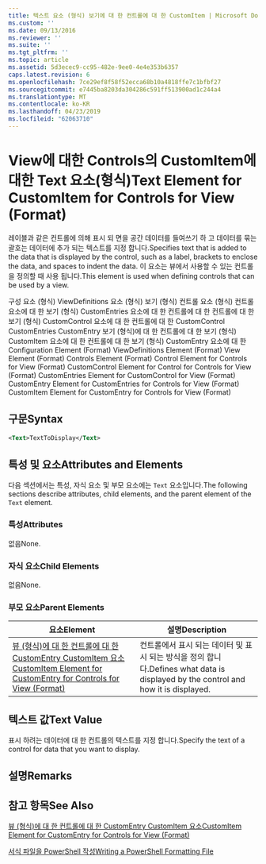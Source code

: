 ```yaml
---
title: 텍스트 요소 (형식) 보기에 대 한 컨트롤에 대 한 CustomItem | Microsoft Docs
ms.custom: ''
ms.date: 09/13/2016
ms.reviewer: ''
ms.suite: ''
ms.tgt_pltfrm: ''
ms.topic: article
ms.assetid: 5d3ecec9-cc95-482e-9ee0-4e4e353b6357
caps.latest.revision: 6
ms.openlocfilehash: 7ce29ef8f58f52ecca68b10a4818ffe7c1bfbf27
ms.sourcegitcommit: e7445ba8203da304286c591ff513900ad1c244a4
ms.translationtype: MT
ms.contentlocale: ko-KR
ms.lasthandoff: 04/23/2019
ms.locfileid: "62063710"
---
```

# <a name="text-element-for-customitem-for-controls-for-view-format"></a><span data-ttu-id="06c8b-102">View에 대한 Controls의 CustomItem에 대한 Text 요소(형식)</span><span class="sxs-lookup"><span data-stu-id="06c8b-102">Text Element for CustomItem for Controls for View (Format)</span></span>

<span data-ttu-id="06c8b-103">레이블과 같은 컨트롤에 의해 표시 되 면을 공간 데이터를 들여쓰기 하 고 데이터를 묶는 괄호는 데이터에 추가 되는 텍스트를 지정 합니다.</span><span class="sxs-lookup"><span data-stu-id="06c8b-103">Specifies text that is added to the data that is displayed by the control, such as a label, brackets to enclose the data, and spaces to indent the data.</span></span> <span data-ttu-id="06c8b-104">이 요소는 뷰에서 사용할 수 있는 컨트롤을 정의할 때 사용 됩니다.</span><span class="sxs-lookup"><span data-stu-id="06c8b-104">This element is used when defining controls that can be used by a view.</span></span>

<span data-ttu-id="06c8b-105">구성 요소 (형식) ViewDefinitions 요소 (형식) 보기 (형식) 컨트롤 요소 (형식) 컨트롤 요소에 대 한 보기 (형식) CustomEntries 요소에 대 한 컨트롤에 대 한 컨트롤에 대 한 보기 (형식) CustomControl 요소에 대 한 컨트롤에 대 한 CustomControl CustomEntries CustomEntry 보기 (형식)에 대 한 컨트롤에 대 한 보기 (형식) CustomItem 요소에 대 한 컨트롤에 대 한 보기 (형식) CustomEntry 요소에 대 한</span><span class="sxs-lookup"><span data-stu-id="06c8b-105">Configuration Element (Format) ViewDefinitions Element (Format) View Element (Format) Controls Element (Format) Control Element for Controls for View (Format) CustomControl Element for Control for Controls for View (Format) CustomEntries Element for CustomControl for View (Format) CustomEntry Element for CustomEntries for Controls for View (Format) CustomItem Element for CustomEntry for Controls for View (Format)</span></span>

## <a name="syntax"></a><span data-ttu-id="06c8b-106">구문</span><span class="sxs-lookup"><span data-stu-id="06c8b-106">Syntax</span></span>

```xml
<Text>TextToDisplay</Text>
```

## <a name="attributes-and-elements"></a><span data-ttu-id="06c8b-107">특성 및 요소</span><span class="sxs-lookup"><span data-stu-id="06c8b-107">Attributes and Elements</span></span>

<span data-ttu-id="06c8b-108">다음 섹션에서는 특성, 자식 요소 및 부모 요소에는 `Text` 요소입니다.</span><span class="sxs-lookup"><span data-stu-id="06c8b-108">The following sections describe attributes, child elements, and the parent element of the `Text` element.</span></span>

### <a name="attributes"></a><span data-ttu-id="06c8b-109">특성</span><span class="sxs-lookup"><span data-stu-id="06c8b-109">Attributes</span></span>

<span data-ttu-id="06c8b-110">없음</span><span class="sxs-lookup"><span data-stu-id="06c8b-110">None.</span></span>

### <a name="child-elements"></a><span data-ttu-id="06c8b-111">자식 요소</span><span class="sxs-lookup"><span data-stu-id="06c8b-111">Child Elements</span></span>

<span data-ttu-id="06c8b-112">없음</span><span class="sxs-lookup"><span data-stu-id="06c8b-112">None.</span></span>

### <a name="parent-elements"></a><span data-ttu-id="06c8b-113">부모 요소</span><span class="sxs-lookup"><span data-stu-id="06c8b-113">Parent Elements</span></span>

|<span data-ttu-id="06c8b-114">요소</span><span class="sxs-lookup"><span data-stu-id="06c8b-114">Element</span></span>|<span data-ttu-id="06c8b-115">설명</span><span class="sxs-lookup"><span data-stu-id="06c8b-115">Description</span></span>|
|-------------|-----------------|
|[<span data-ttu-id="06c8b-116">뷰 (형식)에 대 한 컨트롤에 대 한 CustomEntry CustomItem 요소</span><span class="sxs-lookup"><span data-stu-id="06c8b-116">CustomItem Element for CustomEntry for Controls for View (Format)</span></span>](./customitem-element-for-customentry-for-controls-for-view-format.md)|<span data-ttu-id="06c8b-117">컨트롤에서 표시 되는 데이터 및 표시 되는 방식을 정의 합니다.</span><span class="sxs-lookup"><span data-stu-id="06c8b-117">Defines what data is displayed by the control and how it is displayed.</span></span>|

## <a name="text-value"></a><span data-ttu-id="06c8b-118">텍스트 값</span><span class="sxs-lookup"><span data-stu-id="06c8b-118">Text Value</span></span>

<span data-ttu-id="06c8b-119">표시 하려는 데이터에 대 한 컨트롤의 텍스트를 지정 합니다.</span><span class="sxs-lookup"><span data-stu-id="06c8b-119">Specify the text of a control for data that you want to display.</span></span>

## <a name="remarks"></a><span data-ttu-id="06c8b-120">설명</span><span class="sxs-lookup"><span data-stu-id="06c8b-120">Remarks</span></span>

## <a name="see-also"></a><span data-ttu-id="06c8b-121">참고 항목</span><span class="sxs-lookup"><span data-stu-id="06c8b-121">See Also</span></span>

[<span data-ttu-id="06c8b-122">뷰 (형식)에 대 한 컨트롤에 대 한 CustomEntry CustomItem 요소</span><span class="sxs-lookup"><span data-stu-id="06c8b-122">CustomItem Element for CustomEntry for Controls for View (Format)</span></span>](./customitem-element-for-customentry-for-controls-for-view-format.md)

[<span data-ttu-id="06c8b-123">서식 파일을 PowerShell 작성</span><span class="sxs-lookup"><span data-stu-id="06c8b-123">Writing a PowerShell Formatting File</span></span>](./writing-a-powershell-formatting-file.md)
